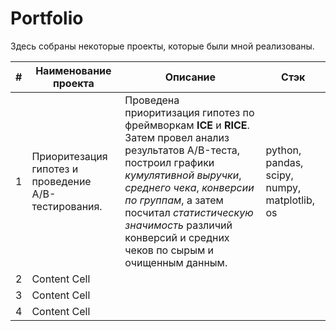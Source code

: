 # Portfolio

Здесь собраны некоторые проекты, которые были мной реализованы.

| #  | Наименование проекта | Описание | Стэк |
| ------------- | ------------- | ------------- | ------------- |
| 1  | Приоритезация гипотез и проведение A/B-тестирования. | Проведена приоритизация гипотез по фреймворкам **ICE** и **RICE**. Затем провел анализ результатов A/B-теста, построил графики *кумулятивной выручки*, *среднего чека*, *конверсии по группам*, а затем посчитал *статистическую значимость* различий конверсий и средних чеков по сырым и очищенным данным. | python, pandas, scipy, numpy, matplotlib, os | 
| 2  | Content Cell  |
| 3  | Content Cell  | 
| 4  | Content Cell  | 

